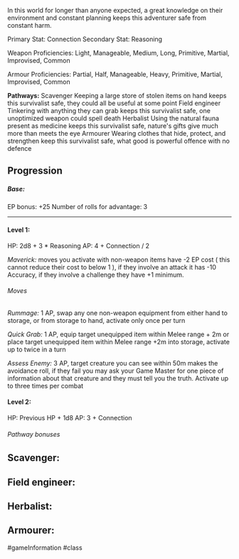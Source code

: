 In this world for longer than anyone expected, a great knowledge on their environment and constant planning keeps this adventurer safe from constant harm.

Primary Stat: Connection
Secondary Stat: Reasoning

Weapon Proficiencies: Light, Manageable, Medium, Long, Primitive, Martial, Improvised, Common

Armour Proficiencies: Partial, Half, Manageable, Heavy, Primitive, Martial, Improvised, Common

**Pathways:**
Scavenger
	Keeping a large store of stolen items on hand keeps this survivalist safe, they could all be useful at some point
Field engineer
	Tinkering with anything they can grab keeps this survivalist safe, one unoptimized weapon could spell death
Herbalist
	Using the natural fauna present as medicine keeps this survivalist safe, nature's gifts give much more than meets the eye
Armourer
	Wearing clothes that hide, protect, and strengthen keep this survivalist safe, what good is powerful offence with no defence

## Progression

##### Base:
EP bonus: +25
Number of rolls for advantage: 3

---
#### Level 1:

HP: 2d8 + 3 * Reasoning
AP: 4 + Connection / 2

*Maverick:* moves you activate with non-weapon items have -2 EP cost ( this cannot reduce their cost to below 1 ), if they involve an attack it has -10 Accuracy, if they involve a challenge they have +1 minimum.
###### Moves
*Rummage:* 1 AP, swap any one non-weapon equipment from either hand to storage, or from storage to hand, activate only once per turn

*Quick Grab:* 1 AP, equip target unequipped item within Melee range + 2m or place target unequipped item within Melee range +2m into storage, activate up to twice in a turn

*Assess Enemy:* 3 AP, target creature you can see within 50m makes the avoidance roll, if they fail you may ask your Game Master for one piece of information about that creature and they must tell you the truth. Activate up to three times per combat

#### Level 2:

HP: Previous HP + 1d8
AP: 3 + Connection

###### Pathway bonuses

Scavenger: 
- 

Field engineer:
- 

Herbalist:
- 

Armourer:
- 

#gameInformation #class